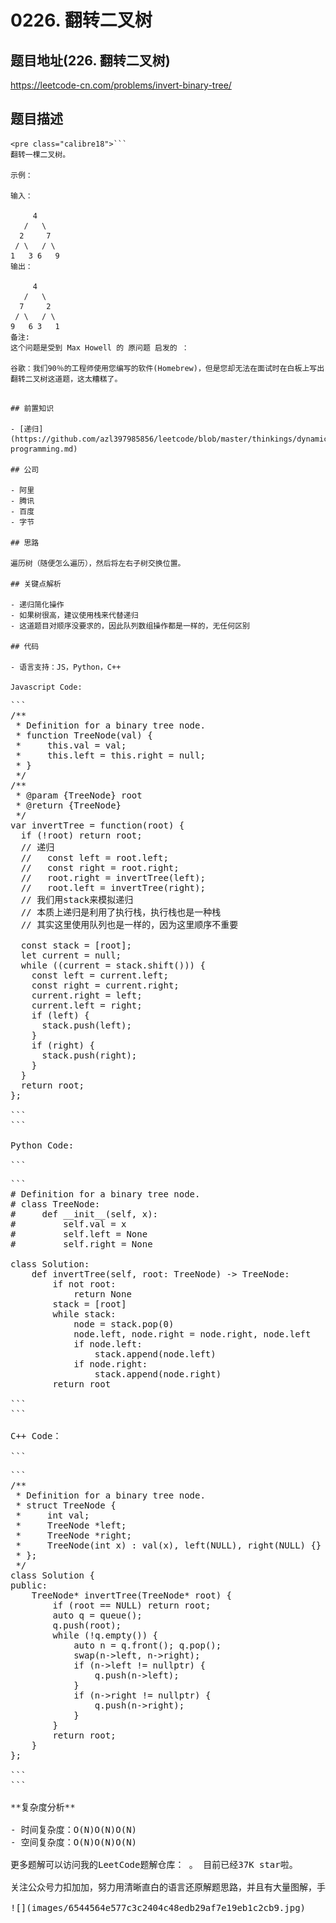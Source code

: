 # 0226. 翻转二叉树

## 题目地址(226. 翻转二叉树)

<https://leetcode-cn.com/problems/invert-binary-tree/>

## 题目描述

```
<pre class="calibre18">```
翻转一棵二叉树。

示例：

输入：

     4
   /   \
  2     7
 / \   / \
1   3 6   9
输出：

     4
   /   \
  7     2
 / \   / \
9   6 3   1
备注:
这个问题是受到 Max Howell 的 原问题 启发的 ：

谷歌：我们90％的工程师使用您编写的软件(Homebrew)，但是您却无法在面试时在白板上写出翻转二叉树这道题，这太糟糕了。

```
```

## 前置知识

- [递归](https://github.com/azl397985856/leetcode/blob/master/thinkings/dynamic-programming.md)

## 公司

- 阿里
- 腾讯
- 百度
- 字节

## 思路

遍历树（随便怎么遍历），然后将左右子树交换位置。

## 关键点解析

- 递归简化操作
- 如果树很高，建议使用栈来代替递归
- 这道题目对顺序没要求的，因此队列数组操作都是一样的，无任何区别

## 代码

- 语言支持：JS，Python，C++

Javascript Code:

```
<pre class="calibre18">```
<span class="hljs-title">/**
 * Definition for a binary tree node.
 * function TreeNode(val) {
 *     this.val = val;
 *     this.left = this.right = null;
 * }
 */</span>
<span class="hljs-title">/**
 * @param {TreeNode} root
 * @return {TreeNode}
 */</span>
<span class="hljs-keyword">var</span> invertTree = <span class="hljs-function"><span class="hljs-keyword">function</span>(<span class="hljs-params">root</span>) </span>{
  <span class="hljs-keyword">if</span> (!root) <span class="hljs-keyword">return</span> root;
  <span class="hljs-title">// 递归</span>
  <span class="hljs-title">//   const left = root.left;</span>
  <span class="hljs-title">//   const right = root.right;</span>
  <span class="hljs-title">//   root.right = invertTree(left);</span>
  <span class="hljs-title">//   root.left = invertTree(right);</span>
  <span class="hljs-title">// 我们用stack来模拟递归</span>
  <span class="hljs-title">// 本质上递归是利用了执行栈，执行栈也是一种栈</span>
  <span class="hljs-title">// 其实这里使用队列也是一样的，因为这里顺序不重要</span>

  <span class="hljs-keyword">const</span> stack = [root];
  <span class="hljs-keyword">let</span> current = <span class="hljs-params">null</span>;
  <span class="hljs-keyword">while</span> ((current = stack.shift())) {
    <span class="hljs-keyword">const</span> left = current.left;
    <span class="hljs-keyword">const</span> right = current.right;
    current.right = left;
    current.left = right;
    <span class="hljs-keyword">if</span> (left) {
      stack.push(left);
    }
    <span class="hljs-keyword">if</span> (right) {
      stack.push(right);
    }
  }
  <span class="hljs-keyword">return</span> root;
};

```
```

Python Code:

```
<pre class="calibre18">```
<span class="hljs-title"># Definition for a binary tree node.</span>
<span class="hljs-title"># class TreeNode:</span>
<span class="hljs-title">#     def __init__(self, x):</span>
<span class="hljs-title">#         self.val = x</span>
<span class="hljs-title">#         self.left = None</span>
<span class="hljs-title">#         self.right = None</span>

<span class="hljs-class"><span class="hljs-keyword">class</span> <span class="hljs-title">Solution</span>:</span>
    <span class="hljs-function"><span class="hljs-keyword">def</span> <span class="hljs-title">invertTree</span><span class="hljs-params">(self, root: TreeNode)</span> -> TreeNode:</span>
        <span class="hljs-keyword">if</span> <span class="hljs-keyword">not</span> root:
            <span class="hljs-keyword">return</span> <span class="hljs-keyword">None</span>
        stack = [root]
        <span class="hljs-keyword">while</span> stack:
            node = stack.pop(<span class="hljs-params">0</span>)
            node.left, node.right = node.right, node.left
            <span class="hljs-keyword">if</span> node.left:
                stack.append(node.left)
            <span class="hljs-keyword">if</span> node.right:
                stack.append(node.right)
        <span class="hljs-keyword">return</span> root

```
```

C++ Code：

```
<pre class="calibre18">```
<span class="hljs-title">/**
 * Definition for a binary tree node.
 * struct TreeNode {
 *     int val;
 *     TreeNode *left;
 *     TreeNode *right;
 *     TreeNode(int x) : val(x), left(NULL), right(NULL) {}
 * };
 */</span>
<span class="hljs-keyword">class</span> Solution {
<span class="hljs-keyword">public</span>:
    <span class="hljs-function">TreeNode* <span class="hljs-title">invertTree</span><span class="hljs-params">(TreeNode* root)</span> </span>{
        <span class="hljs-keyword">if</span> (root == <span class="hljs-params">NULL</span>) <span class="hljs-keyword">return</span> root;
        <span class="hljs-keyword">auto</span> q = <span class="hljs-params">queue</span><TreeNode*>();
        q.push(root);
        <span class="hljs-keyword">while</span> (!q.empty()) {
            <span class="hljs-keyword">auto</span> n = q.front(); q.pop();
            swap(n->left, n->right);
            <span class="hljs-keyword">if</span> (n->left != <span class="hljs-params">nullptr</span>) {
                q.push(n->left);
            }
            <span class="hljs-keyword">if</span> (n->right != <span class="hljs-params">nullptr</span>) {
                q.push(n->right);
            }
        }
        <span class="hljs-keyword">return</span> root;
    }
};

```
```

**复杂度分析**

- 时间复杂度：O(N)O(N)O(N)
- 空间复杂度：O(N)O(N)O(N)

更多题解可以访问我的LeetCode题解仓库：<https://github.com/azl397985856/leetcode> 。 目前已经37K star啦。

关注公众号力扣加加，努力用清晰直白的语言还原解题思路，并且有大量图解，手把手教你识别套路，高效刷题。

![](images/6544564e577c3c2404c48edb29af7e19eb1c2cb9.jpg)